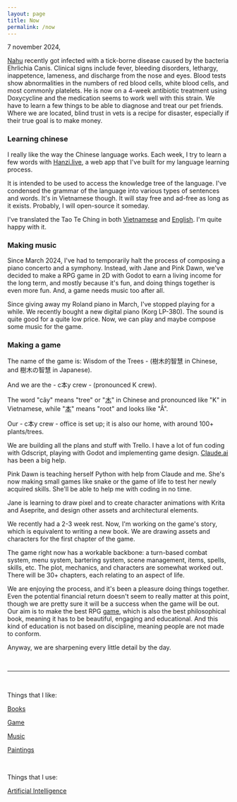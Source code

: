 ```yaml
---
layout: page
title: Now
permalink: /now
---
```


7 november 2024,

[Nahu](/files/painting_dog.jpg) recently got infected with a tick-borne disease caused by the bacteria Ehrlichia Canis. Clinical signs include fever, bleeding disorders, lethargy, inappetence, lameness, and discharge from the nose and eyes. Blood tests show abnormalities in the numbers of red blood cells, white blood cells, and most commonly platelets. He is now on a 4-week antibiotic treatment using Doxycycline and the medication seems to work well with this strain. We have to learn a few things to be able to diagnose and treat our pet friends. Where we are located, blind trust in vets is a recipe for disaster, especially if their true goal is to make money.  

### Learning chinese

I really like the way the Chinese language works.
Each week, I try to learn a few words with [Hanzi.live](https://hanzi.live), a web app that I've built for my language learning process.  

It is intended to be used to access the knowledge tree of the language. I've condensed the grammar of the language into various types of sentences and words. It's in Vietnamese though. It will stay free and ad-free as long as it exists. Probably, I will open-source it someday.

I've translated the Tao Te Ching in both [Vietnamese](https://hanzi.live/practice/tao_te_ching) and [English](/dao). I'm quite happy with it.

### Making music

Since March 2024, I've had to temporarily halt the process of composing a piano concerto and a symphony. Instead, with Jane and Pink Dawn, we've decided to make a RPG game in 2D with Godot to earn a living income for the long term, and mostly because it's fun, and doing things together is even more fun. And, a game needs music too after all.

Since giving away my Roland piano in March, I've stopped playing for a while. We recently bought a new digital piano (Korg LP-380). The sound is quite good for a quite low price. Now, we can play and maybe compose some music for the game.

### Making a game

The name of the game is: Wisdom of the Trees - (樹木的智慧 in Chinese, and 樹木の智慧 in Japanese).

And we are the - c本y crew - (pronounced K crew).

The word "cây" means "tree" or "[木](https://hanzi.live/hanzi/木)" in Chinese and pronounced like "K" in Vietnamese, while "[本](https://hanzi.live/hanzi/本)" means "root" and looks like "Â".

Our - c本y crew - office is set up; it is also our home, with around 100+ plants/trees.

We are building all the plans and stuff with Trello. I have a lot of fun coding with Gdscript, playing with Godot and implementing game design. [Claude.ai](https://claude.ai) has been a big help. 

Pink Dawn is teaching herself Python with help from Claude and me. She's now making small games like snake or the game of life to test her newly acquired skills. She'll be able to help me with coding in no time.

Jane is learning to draw pixel and to create character animations with Krita and Aseprite, and design other assets and architectural elements. 

We recently had a 2-3 week rest. Now, I'm working on the game's story, which is equivalent to writing a new book. We are drawing assets and characters for the first chapter of the game.  

The game right now has a workable backbone: a turn-based combat system, menu system, bartering system, scene management, items, spells, skills, etc. The plot, mechanics, and characters are somewhat worked out. There will be 30+ chapters, each relating to an aspect of life.  

We are enjoying the process, and it's been a pleasure doing things together. Even the potential financial return doesn't seem to really matter at this point, though we are pretty sure it will be a success when the game will be out. Our aim is to make the best RPG [game](/game), which is also the best philosophical book, meaning it has to be beautiful, engaging and educational. And this kind of education is not based on discipline, meaning people are not made to conform.  

Anyway, we are sharpening every little detail by the day.

<br>
<hr>
<br>

Things that I like:

[Books](/books)

[Game](/game)

[Music](/music)

[Paintings](/paintings)

<br>

Things that I use:

[Artificial Intelligence](/ai)

<br>
<br>